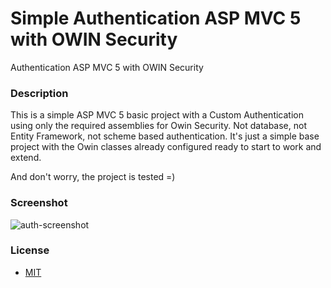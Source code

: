 Simple Authentication ASP MVC 5 with OWIN Security
=====

Authentication ASP MVC 5 with OWIN Security

### Description

This is a simple ASP MVC 5 basic project with a Custom Authentication using only the required assemblies
for Owin Security. Not database, not Entity Framework, not scheme based authentication. It's just a simple base
project with the Owin classes already configured ready to start to work and extend.

And don't worry, the project is tested =)

### Screenshot

![auth-screenshot](AspMvcAuth/Content/images/AuthImage.jpg)

### License
- [MIT](http://opensource.org/licenses/MIT)


